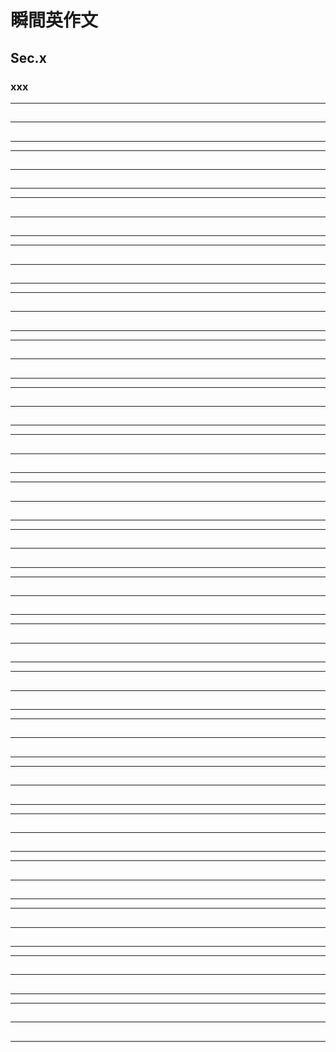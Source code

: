 # 瞬間英作文
## Sec.x
### xxx

<!-- 1 -->
***
## 
---
## 
***
***
## 
---
## 
***

<!-- 2 -->
***
## 
---
## 
***
***
## 
---
## 
***

<!-- 3 -->
***
## 
---
## 
***
***
## 
---
## 
***

<!-- 4 -->
***
## 
---
## 
***
***
## 
---
## 
***

<!-- 5 -->
***
## 
---
## 
***
***
## 
---
## 
***

<!-- 6 -->
***
## 
---
## 
***
***
## 
---
## 
***

<!-- 7 -->
***
## 
---
## 
***
***
## 
---
## 
***

<!-- 8 -->
***
## 
---
## 
***
***
## 
---
## 
***

<!-- 9 -->
***
## 
---
## 
***
***
## 
---
## 
***

<!-- 10 -->
***
## 
---
## 
***
***
## 
---
## 
***

